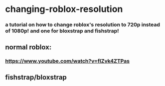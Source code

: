 # changing-roblox-resolution
### a tutorial on how to change roblox's resolution to 720p instead of 1080p! and one for bloxstrap and fishstrap!
## normal roblox:
###  https://www.youtube.com/watch?v=fIZvk4ZTPas
## fishstrap/bloxstrap
